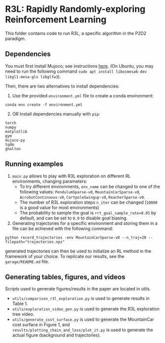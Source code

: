 # R3L: Rapidly Randomly-exploring Reinforcement Learning

This folder contains code to run R3L, a specific algorithm in the P2D2 paradigm.

## Dependencies
You must first install Mujoco; see instructions [here](https://github.com/openai/mujoco-py#install-mujoco).
(On Ubuntu, you may need to run the following command `sudo apt install libosmesa6-dev libgl1-mesa-glx libglfw3`).

Then, there are two alternatives to install dependencies:
1. Use the provided `environment.yml` file to create a conda environment:
```
conda env create -f environment.yml
```
2. OR Install dependencies manually with `pip`:
```
torch
numpy
matplotlib
gym
mujoco-py
tqdm
ghalton
```

## Running examples
1. `main.py` allows to play with R3L exploration on different RL environments, changing parameters:
    * To try different environments, `env_name` can be changed to one of the following values: `PendulumSparse-v0`, `MountainCarSparse-v0`, `AcrobotContinuous-v0`, `CartpoleSwingup-v0`, `ReacherSparse-v0`.
    * The number of R3L exploration steps `n_iter` can be changed (`10000` is a good value for most environments)
    * The probability to sample the goal is `rrt_goal_sample_rate=0.05` by default, and can be set to `0.0` to disable goal biasing.
2. Generating trajectories for a specific environment and storing them in a file can be achieved with the following command:
```
python record_trajectories -env MountainCarSparse-v0 --n_traj=20 --filepath="trajectories.npz"
```
generated trajectories can then be used to initialize an RL method in the framework of your choice.
To replicate our results, see the `garage/README.md` file.


## Generating tables, figures, and videos
Scripts used to generate figures/results in the paper are located in utils.
* `utils/comparison_r3l_exploration.py` is used to generate results in Table 1.
* `utils/exploration_video_gen.py` is used to generate the R3L exploration tree video.
* `utils/generate_cost_surface.py` is used to generate the MountainCar cost surface in Figure 1,
and `results/plotting_chain_and_loss/plot_it.py` is used to generate the actual figure (background and trajectories).
